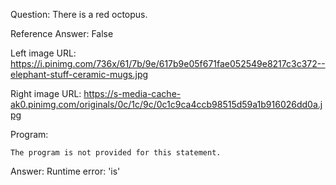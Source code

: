 Question: There is a red octopus.

Reference Answer: False

Left image URL: https://i.pinimg.com/736x/61/7b/9e/617b9e05f671fae052549e8217c3c372--elephant-stuff-ceramic-mugs.jpg

Right image URL: https://s-media-cache-ak0.pinimg.com/originals/0c/1c/9c/0c1c9ca4ccb98515d59a1b916026dd0a.jpg

Program:

```
The program is not provided for this statement.
```
Answer: Runtime error: 'is'

